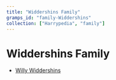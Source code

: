 ```yaml
---
title: "Widdershins Family"
gramps_id: "family-Widdershins"
collection: ["Harrypedia", "family"]
---
```


# Widdershins Family

- [Willy Widdershins](/Harrypedia/people/Widdershins/Willy/)
